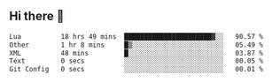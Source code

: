 ## Hi there 👋
<!--START_SECTION:waka-->

```txt
Lua          18 hrs 49 mins  ██████████████████████▓░░   90.57 %
Other        1 hr 8 mins     █▒░░░░░░░░░░░░░░░░░░░░░░░   05.49 %
XML          48 mins         █░░░░░░░░░░░░░░░░░░░░░░░░   03.87 %
Text         0 secs          ░░░░░░░░░░░░░░░░░░░░░░░░░   00.05 %
Git Config   0 secs          ░░░░░░░░░░░░░░░░░░░░░░░░░   00.01 %
```

<!--END_SECTION:waka-->
